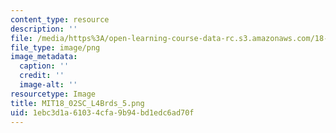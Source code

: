 ```yaml
---
content_type: resource
description: ''
file: /media/https%3A/open-learning-course-data-rc.s3.amazonaws.com/18-02sc-multivariable-calculus-fall-2010/1ebc3d1a61034cfa9b94bd1edc6ad70f_MIT18_02SC_L4Brds_5.png
file_type: image/png
image_metadata:
  caption: ''
  credit: ''
  image-alt: ''
resourcetype: Image
title: MIT18_02SC_L4Brds_5.png
uid: 1ebc3d1a-6103-4cfa-9b94-bd1edc6ad70f
---
```

